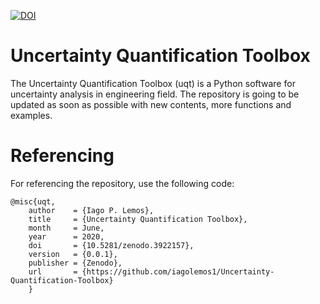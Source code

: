 [![DOI](https://zenodo.org/badge/DOI/10.5281/zenodo.3929659.svg)](https://doi.org/10.5281/zenodo.3929659)

# Uncertainty Quantification Toolbox
The Uncertainty Quantification Toolbox (uqt) is a Python software for uncertainty analysis in engineering field. The repository is going to be updated as soon as possible with new contents, more functions and examples.

# Referencing
For referencing the repository, use the following code:
```
@misc{uqt,
    author    = {Iago P. Lemos},
    title     = {Uncertainty Quantification Toolbox},
    month     = June,
    year      = 2020,
    doi       = {10.5281/zenodo.3922157},
    version   = {0.0.1},
    publisher = {Zenodo},
    url       = {https://github.com/iagolemos1/Uncertainty-Quantification-Toolbox}
    }
 ```
